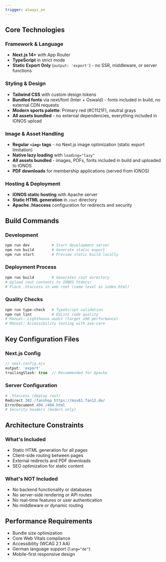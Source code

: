 ```yaml
---
trigger: always_on
---
```


## Core Technologies

### Framework & Language
- **Next.js 14+** with App Router
- **TypeScript** in strict mode
- **Static Export Only** (`output: 'export'`) - no SSR, middleware, or server functions

### Styling & Design
- **Tailwind CSS** with custom design tokens
- **Bundled fonts** via next/font (Inter + Oswald) - fonts included in build, no external CDN requests
- **Modern sports palette**: Primary red (#C1121F), neutral grays
- **All assets bundled** - no external dependencies, everything included in IONOS upload

### Image & Asset Handling
- **Regular `<img>` tags** - no Next.js image optimization (static export limitation)
- **Native lazy loading** with `loading="lazy"`
- **All assets bundled** - images, PDFs, fonts included in build and uploaded to IONOS
- **PDF downloads** for membership applications (served from IONOS)

### Hosting & Deployment
- **IONOS static hosting** with Apache server
- **Static HTML generation** in `/out` directory
- **Apache .htaccess** configuration for redirects and security

## Build Commands

### Development
```bash
npm run dev          # Start development server
npm run build        # Generate static export
npm run start        # Preview static build locally
```

### Deployment Process
```bash
npm run build        # Generates /out directory
# Upload /out contents to IONOS htdocs/
# Place .htaccess in web root (same level as index.html)
```

### Quality Checks
```bash
npm run type-check   # TypeScript validation
npm run lint         # ESLint code quality
# Manual: Lighthouse audit (target ≥90 performance)
# Manual: Accessibility testing with axe-core
```

## Key Configuration Files

### Next.js Config
```javascript
// next.config.mjs
output: 'export'
trailingSlash: true  // Recommended for Apache
```

### Server Configuration
```apache
# .htaccess (deploy root)
Redirect 302 /fanshop https://msv61.fan12.de/
ErrorDocument 404 /404.html
# Security headers (modern only)
```

## Architecture Constraints

### What's Included
- Static HTML generation for all pages
- Client-side routing between pages
- External redirects and PDF downloads
- SEO optimization for static content

### What's NOT Included
- No backend functionality or databases
- No server-side rendering or API routes
- No real-time features or user authentication
- No middleware or dynamic routing

## Performance Requirements
- Bundle size optimization
- Core Web Vitals compliance
- Accessibility (WCAG 2.1 AA)
- German language support (`lang="de"`)
- Mobile-first responsive design